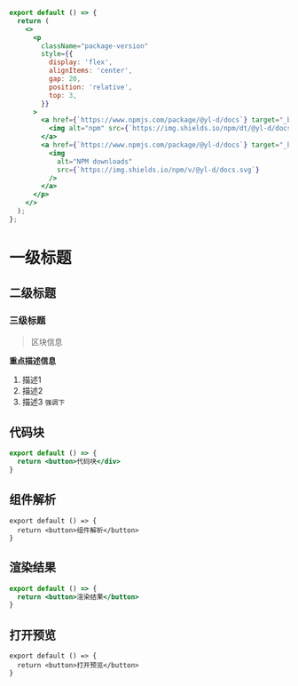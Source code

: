 ```jsx | pureReact
export default () => {
  return (
    <>
      <p
        className="package-version"
        style={{
          display: 'flex',
          alignItems: 'center',
          gap: 20,
          position: 'relative',
          top: 3,
        }}
      >
        <a href={`https://www.npmjs.com/package/@yl-d/docs`} target="_blank">
          <img alt="npm" src={`https://img.shields.io/npm/dt/@yl-d/docs`} />
        </a>
        <a href={`https://www.npmjs.com/package/@yl-d/docs`} target="_blank">
          <img
            alt="NPM downloads"
            src={`https://img.shields.io/npm/v/@yl-d/docs.svg`}
          />
        </a>
      </p>
    </>
  );
};
```

# 一级标题

## 二级标题

### 三级标题

> 区块信息

**重点描述信息**

1. 描述1
2. 描述2
3. 描述3 `强调下`

## 代码块

```jsx
export default () => {
  return <button>代码块</div>
}
```

## 组件解析

```tsx | react
export default () => {
  return <button>组件解析</button>
}
```

## 渲染结果

```jsx | pureReact
export default () => {
  return <button>渲染结果</button>
}
```

## 打开预览

```tsx | reactExpand
export default () => {
  return <button>打开预览</button>
}
```